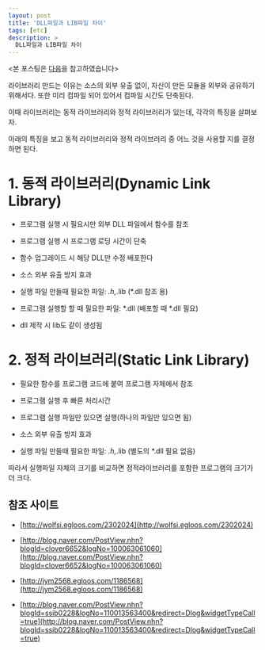```yaml
---
layout: post
title: 'DLL파일과 LIB파일 차이'
tags: [etc]
description: >
  DLL파일과 LIB파일 차이
---
```


<본 포스팅은 [다음](http://it4all.tistory.com/16)을 참고하였습니다>

라이브러리 만드는 이유는 소스의 외부 유출 없이, 자신이 만든 모듈을 외부와 공유하기 위해서다. 또한 미리 컴파일 되어 있어서 컴파일 시간도 단축된다.

이때 라이브러리는 동적 라이브러리와 정적 라이브러리가 있는데, 각각의 특징을 살펴보자.

아래의 특징을 보고 동적 라이브러리와 정적 라이브러리 중 어느 것을 사용할 지를 결정하면 된다.

# 1. 동적 라이브러리(Dynamic Link Library)

* 프로그램 실행 시 필요시만 외부 DLL 파일에서 함수를 참조

* 프로그램 실행 시 프로그램 로딩 시간이 단축

* 함수 업그레이드 시 해당 DLL만 수정 배포한다

* 소스 외부 유출 방지 효과

* 실행 파일 만들때 필요한 파일: *.h,*.lib (*.dll 참조 용)

* 프로그램 실행할 할 때 필요한 파일: *.dll (배포할 때 *.dll 필요)

* dll 제작 시 lib도 같이 생성됨

# 2. 정적 라이브러리(Static Link Library)
 

* 필요한 함수를 프로그램 코드에 붙여 프로그램 자체에서 참조

* 프로그램 실행 후 빠른 처리시간

* 프로그램 실행 파일만 있으면 실행(하나의 파일만 있으면 됨)

* 소스 외부 유출 방지 효과

* 실행 파일 만들때 필요한 파일: *.h,*.lib (별도의 *.dll 필요 없음)

따라서 실행파일 자체의 크기를 비교하면 정적라이브러리를 포함한 프로그램의 크기가 더 크다. 

 
## 참조 사이트

* [http://wolfsi.egloos.com/2302024](http://wolfsi.egloos.com/2302024)

* [http://blog.naver.com/PostView.nhn?blogId=clover6652&logNo=100063061060](http://blog.naver.com/PostView.nhn?blogId=clover6652&logNo=100063061060)

* [http://jym2568.egloos.com/1186568](http://jym2568.egloos.com/1186568)

* [http://blog.naver.com/PostView.nhn?blogId=ssib0228&logNo=110013563400&redirect=Dlog&widgetTypeCall=true](http://blog.naver.com/PostView.nhn?blogId=ssib0228&logNo=110013563400&redirect=Dlog&widgetTypeCall=true)
